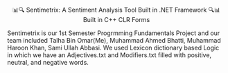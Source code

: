 <center>📊🔍 Sentimetrix: A Sentiment Analysis Tool Built in .NET Framework 🔍📊</center>
<center>Built in C++ CLR Forms</center>
<p>Sentimetrix is our 1st Semester Progrmming Fundamentals Project and our team included Talha Bin Omar(Me), Muhammad Ahmed Bhatti, Muhammad Haroon Khan, Sami Ullah Abbasi. We 
used Lexicon dictionary based Logic in which we have an Adjectives.txt and Modifiers.txt filled with positive, neutral, and negative words.</p>
